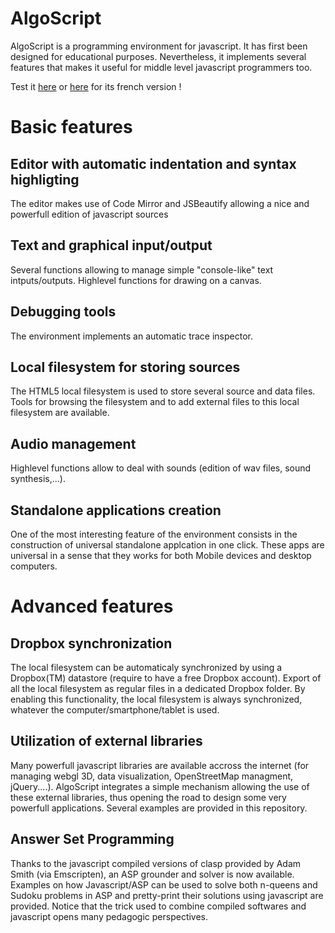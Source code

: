 AlgoScript
==========
AlgoScript is a programming environment for javascript.
It has first been designed for educational purposes. Nevertheless, it implements several features that makes it useful for middle level javascript programmers too.

Test it [here](https://dl.dropboxusercontent.com/u/1961350/AlgoScript-dropbox-int.html "AlgoScript Programming tool") or [here](https://dl.dropboxusercontent.com/u/1961350/AlgoScript-dropbox-full.html "AlgoScript Programming tool") for its french version !

# Basic features
## Editor with automatic indentation and syntax highligting
The editor makes use of Code Mirror and JSBeautify allowing a nice and powerfull edition of javascript sources

## Text and graphical input/output
Several functions allowing to manage simple "console-like" text intputs/outputs. Highlevel functions for drawing on a canvas.

## Debugging tools
The environment implements an automatic trace inspector.

## Local filesystem for storing sources
The HTML5 local filesystem is used to store several source and data files. Tools for browsing the filesystem and to add external files to this local filesystem are available.

## Audio management
Highlevel functions allow to deal with sounds (edition of wav files, sound synthesis,...).

## Standalone applications creation
One of the most interesting feature of the environment consists in the construction of universal standalone applcation in one click. These apps are universal in a sense that they works for both Mobile devices and desktop computers.

# Advanced features
## Dropbox synchronization
The local filesystem can be automaticaly synchronized by using a Dropbox(TM) datastore (require to have a free Dropbox account). Export of all the local filesystem as regular files in a dedicated Dropbox folder. By enabling this functionality, the local filesystem is always synchronized, whatever the computer/smartphone/tablet is used.

## Utilization of external libraries
Many powerfull javascript libraries are available accross the internet (for managing webgl 3D, data visualization, OpenStreetMap managment, jQuery....). AlgoScript integrates a simple mechanism allowing the use of these external libraries, thus opening the road to design some very powerfull applications. Several examples are provided in this repository.

## Answer Set Programming
Thanks to the javascript compiled versions of clasp provided by Adam Smith (via Emscripten), an ASP grounder and solver is now available. Examples on how Javascript/ASP can be used to solve both n-queens and Sudoku problems in ASP and pretty-print their solutions using javascript are provided. Notice that the trick used to combine compiled softwares and javascript opens many pedagogic perspectives. 

